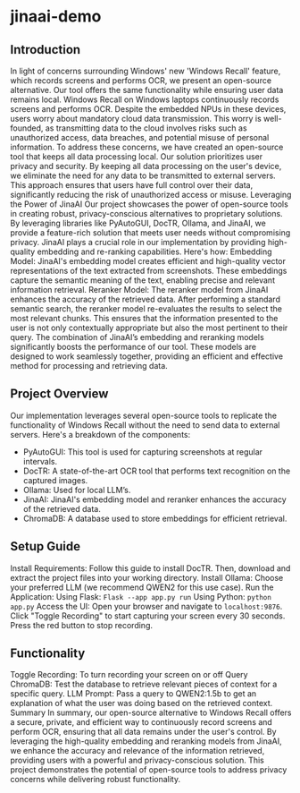 # jinaai-demo

## Introduction

In light of concerns surrounding Windows' new 'Windows Recall' feature, which records screens and performs OCR,  we present an open-source alternative. Our tool offers the same functionality while ensuring user data remains local.
Windows Recall on Windows laptops continuously records screens and performs OCR. Despite the embedded NPUs in these devices, users worry about mandatory cloud data transmission. This worry is well-founded, as transmitting data to the cloud involves risks such as unauthorized access, data breaches, and potential misuse of personal information. To address these concerns, we have created an open-source tool that keeps all data processing local.
Our solution prioritizes user privacy and security. By keeping all data processing on the user's device, we eliminate the need for any data to be transmitted to external servers. This approach ensures that users have full control over their data, significantly reducing the risk of unauthorized access or misuse.
Leveraging the Power of JinaAI
Our project showcases the power of open-source tools in creating robust, privacy-conscious alternatives to proprietary solutions. By leveraging libraries like PyAutoGUI, DocTR, Ollama, and JinaAI, we provide a feature-rich solution that meets user needs without compromising privacy.
JinaAI plays a crucial role in our implementation by providing high-quality embedding and re-ranking capabilities. Here's how:
Embedding Model: JinaAI's embedding model creates efficient and high-quality vector representations of the text extracted from screenshots. These embeddings capture the semantic meaning of the text, enabling precise and relevant information retrieval.
Reranker Model: The reranker model from JinaAI enhances the accuracy of the retrieved data. After performing a standard semantic search, the reranker model re-evaluates the results to select the most relevant chunks. This ensures that the information presented to the user is not only contextually appropriate but also the most pertinent to their query.
The combination of JinaAI’s embedding and reranking models significantly boosts the performance of our tool. These models are designed to work seamlessly together, providing an efficient and effective method for processing and retrieving data.

## Project Overview

Our implementation leverages several open-source tools to replicate the functionality of Windows Recall without the need to send data to external servers. Here's a breakdown of the components:
* PyAutoGUI: This tool is used for capturing screenshots at regular intervals.
* DocTR: A state-of-the-art OCR tool that performs text recognition on the captured images.
* Ollama: Used for local LLM’s.
* JinaAI: JinaAI's embedding model and reranker enhances the accuracy of the retrieved data.
* ChromaDB: A database used to store embeddings for efficient retrieval.

## Setup Guide
Install Requirements: Follow this guide to install DocTR. Then, download and extract the project files into your working directory.
Install Ollama: Choose your preferred LLM (we recommend QWEN2 for this use case).
Run the Application:
Using Flask: `Flask --app app.py run`
Using Python: `python app.py`
Access the UI: Open your browser and navigate to `localhost:9876`. Click "Toggle Recording" to start capturing your screen every 30 seconds. Press the red button to stop recording.

## Functionality
Toggle Recording: To turn recording your screen on or off
Query ChromaDB: Test the database to retrieve relevant pieces of context for a specific query.
LLM Prompt: Pass a query to QWEN2:1.5b to get an explanation of what the user was doing based on the retrieved context.
Summary
In summary, our open-source alternative to Windows Recall offers a secure, private, and efficient way to continuously record screens and perform OCR, ensuring that all data remains under the user's control. By leveraging the high-quality embedding and reranking models from JinaAI, we enhance the accuracy and relevance of the information retrieved, providing users with a powerful and privacy-conscious solution. This project demonstrates the potential of open-source tools to address privacy concerns while delivering robust functionality.


